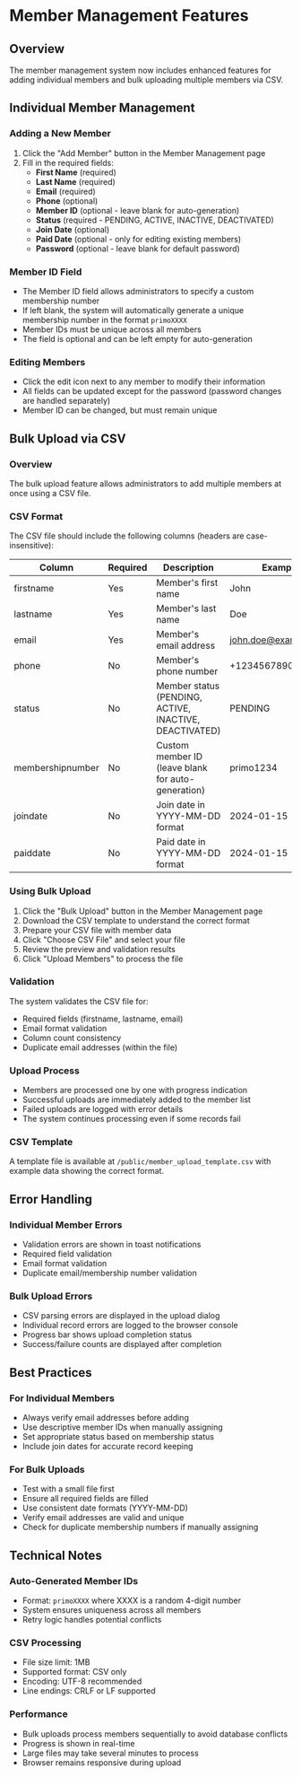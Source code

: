 # Member Management Features

## Overview
The member management system now includes enhanced features for adding individual members and bulk uploading multiple members via CSV.

## Individual Member Management

### Adding a New Member
1. Click the "Add Member" button in the Member Management page
2. Fill in the required fields:
   - **First Name** (required)
   - **Last Name** (required)
   - **Email** (required)
   - **Phone** (optional)
   - **Member ID** (optional - leave blank for auto-generation)
   - **Status** (required - PENDING, ACTIVE, INACTIVE, DEACTIVATED)
   - **Join Date** (optional)
   - **Paid Date** (optional - only for editing existing members)
   - **Password** (optional - leave blank for default password)

### Member ID Field
- The Member ID field allows administrators to specify a custom membership number
- If left blank, the system will automatically generate a unique membership number in the format `primoXXXX`
- Member IDs must be unique across all members
- The field is optional and can be left empty for auto-generation

### Editing Members
- Click the edit icon next to any member to modify their information
- All fields can be updated except for the password (password changes are handled separately)
- Member ID can be changed, but must remain unique

## Bulk Upload via CSV

### Overview
The bulk upload feature allows administrators to add multiple members at once using a CSV file.

### CSV Format
The CSV file should include the following columns (headers are case-insensitive):

| Column | Required | Description | Example |
|--------|----------|-------------|---------|
| firstname | Yes | Member's first name | John |
| lastname | Yes | Member's last name | Doe |
| email | Yes | Member's email address | john.doe@example.com |
| phone | No | Member's phone number | +1234567890 |
| status | No | Member status (PENDING, ACTIVE, INACTIVE, DEACTIVATED) | PENDING |
| membershipnumber | No | Custom member ID (leave blank for auto-generation) | primo1234 |
| joindate | No | Join date in YYYY-MM-DD format | 2024-01-15 |
| paiddate | No | Paid date in YYYY-MM-DD format | 2024-01-15 |

### Using Bulk Upload
1. Click the "Bulk Upload" button in the Member Management page
2. Download the CSV template to understand the correct format
3. Prepare your CSV file with member data
4. Click "Choose CSV File" and select your file
5. Review the preview and validation results
6. Click "Upload Members" to process the file

### Validation
The system validates the CSV file for:
- Required fields (firstname, lastname, email)
- Email format validation
- Column count consistency
- Duplicate email addresses (within the file)

### Upload Process
- Members are processed one by one with progress indication
- Successful uploads are immediately added to the member list
- Failed uploads are logged with error details
- The system continues processing even if some records fail

### CSV Template
A template file is available at `/public/member_upload_template.csv` with example data showing the correct format.

## Error Handling

### Individual Member Errors
- Validation errors are shown in toast notifications
- Required field validation
- Email format validation
- Duplicate email/membership number validation

### Bulk Upload Errors
- CSV parsing errors are displayed in the upload dialog
- Individual record errors are logged to the browser console
- Progress bar shows upload completion status
- Success/failure counts are displayed after completion

## Best Practices

### For Individual Members
- Always verify email addresses before adding
- Use descriptive member IDs when manually assigning
- Set appropriate status based on membership status
- Include join dates for accurate record keeping

### For Bulk Uploads
- Test with a small file first
- Ensure all required fields are filled
- Use consistent date formats (YYYY-MM-DD)
- Verify email addresses are valid and unique
- Check for duplicate membership numbers if manually assigning

## Technical Notes

### Auto-Generated Member IDs
- Format: `primoXXXX` where XXXX is a random 4-digit number
- System ensures uniqueness across all members
- Retry logic handles potential conflicts

### CSV Processing
- File size limit: 1MB
- Supported format: CSV only
- Encoding: UTF-8 recommended
- Line endings: CRLF or LF supported

### Performance
- Bulk uploads process members sequentially to avoid database conflicts
- Progress is shown in real-time
- Large files may take several minutes to process
- Browser remains responsive during upload 